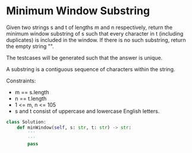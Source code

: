 # Minimum Window Substring
Given two strings s and t of lengths m and n respectively, return the minimum window substring of s such that every character in t (including duplicates) is included in the window. If there is no such substring, return the empty string "".

The testcases will be generated such that the answer is unique.

A substring is a contiguous sequence of characters within the string.

Constraints:
* m == s.length
* n == t.length
* 1 <= m, n <= 105
* s and t consist of uppercase and lowercase English letters.

```python
class Solution:
    def minWindow(self, s: str, t: str) -> str:
        '''
        '''
        pass
```

